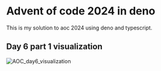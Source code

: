 # Advent of code 2024 in deno

This is my solution to aoc 2024 using deno and typescript.

## Day 6 part 1 visualization

![AOC_day6_visualization](https://github.com/user-attachments/assets/c6362f88-fa6c-4442-8423-45a6135d440a)
